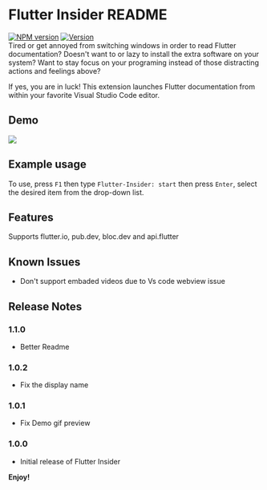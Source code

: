 # Flutter Insider README
[![NPM version](https://img.shields.io/npm/v/add-banner.svg?style=flat)](https://www.npmjs.com/package/add-banner) [![Version](https://vsmarketplacebadge.apphb.com/version-short/lanly-dev.letmeplaythemusic.svg)](https://marketplace.visualstudio.com/items?itemName=rexthedev.flutter-insider) \
Tired or get annoyed from switching windows in order  to read Flutter documentation?
Doesn't want to or lazy to install the extra software on your system?
Want to stay focus on your programing instead of those distracting actions and feelings above?

If yes, you are in luck!
This extension launches Flutter documentation from within your favorite Visual Studio Code editor.
## Demo
![](./examples/insider.gif)



## Example usage

To use, press `F1` then type `Flutter-Insider: start` then press `Enter`, select the desired item from the drop-down list.

## Features

Supports flutter.io, pub.dev, bloc.dev and api.flutter

## Known Issues
- Don't support embaded videos due to Vs code webview issue

## Release Notes
### 1.1.0
- Better Readme
### 1.0.2
- Fix the display name


### 1.0.1
- Fix Demo gif preview



### 1.0.0
- Initial release of Flutter Insider

**Enjoy!**
